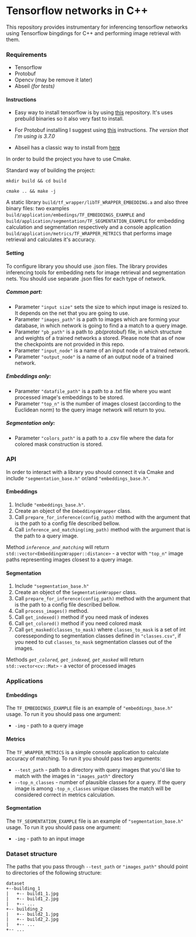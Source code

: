 # Tensorflow networks in C++

This repository provides instrumentary for inferencing tensorflow networks using Tensorflow bingdings for C++ 
and performing image retrieval with them.

### Requirements

* Tensorflow
* Protobuf
* Opencv (may be remove it later)
* Abseil _(for tests)_

#### Instructions

* Easy way to install tensorflow is by using [this](https://github.com/leggedrobotics/tensorflow-cpp) repository. 
It's uses prebuild binaries so it also very fast to install.

* For Protobuf installing I suggest using [this](https://github.com/protocolbuffers/protobuf/blob/master/src/README.md) instructions.
_The version that I'm using is 3.7.0_

* Abseil has a classic way to install from [here](https://github.com/abseil/abseil-cpp)

 In order to build the project you have to use Cmake.
 
 Standard way of building the project:

 `mkdir build && cd build`

 `cmake .. && make -j`
 
 A static library `build/tf_wrapper/libTF_WRAPPER_EMBEDDING.a` and also three binary files: two examples  
 `build/application/embedings/TF_EMBEDDINGS_EXAMPLE` and `build/application/segmentation/TF_SEGMENTATION_EXAMPLE` 
 for embedding calculation and segmentation respectively and a console application 
 `build/application/metrics/TF_WRAPPER_METRICS` that performs image retrieval and calculates it's accuracy.

#### Setting

To configure library you should use .json files. The library provides inferencing tools for embedding nets for image 
retrieval and segmentation nets. You should use separate .json files for each type of network.

##### Common part:
* Parameter `"input size"` sets the size to which input image is resized to. It depends on the net that you are going
to use.
* Parameter `"images_path"` is a path to images which are forming your database, in which network is going to find a 
a match to a query image.
* Parameter `"pb_path"` is a path to .pb(protobuf) file, in which structure and weights of a trained networks a stored. 
Please note that as of now the checkpoints are not provided in this repo.
* Parameter `"input_node"` is a name of an input node of a trained network.
* Parameter `"output_node"` is a name of an output node of a trained network.

##### Embeddings only:
* Parameter `"datafile_path"` is a path to a .txt file where you want processed image's embeddings to be stored.
* Parameter `"top_n"` is the number of images closest (according to the Euclidean norm) to the query image
network will return to you.

##### Segmentation only:
* Parameter `"colors_path"` is a path to a .csv file where the data for colored mask construction is stored. 

### API
In order to interact with a library you should connect it via Cmake and include `"segmentation_base.h"` 
or/and `"embeddings_base.h"`.

#### Embeddings

1. Include `"embeddings_base.h"`.
2. Create an object of the `EmbeddingsWrapper` class.
3. Call `prepare_for_inference(config_path)` method with the argument that is the path to a config file 
 described bellow.
4. Call `inference_and_matching(img_path)` method with the argument that is the path to a query image.

Method _`inference_and_matching`_ will return `std::vector<EmbeddingsWrapper::distance>` - a vector with `"top_n"` image
 paths representing images closest to a query image. 

#### Segmentation

1. Include `"segmentation_base.h"`
2. Create an object of the `SegmentationWrapper` class.
3. Call `prepare_for_inference(config_path)` method with the argument that is the path to a config file 
 described bellow.
4. Call `process_images()` method. 
5. Call `get_indexed()` method if you need mask of indexes
6. Call `get_colored()` method if you need colored mask
7. Call `get_masked(classes_to_mask)` where `classes_to_mask` is a set of int coresseponding to segmentation classes
 defined in `"classes.csv"`, if you need to cut `classes_to_mask` segmentation classes out of the images.

Methods _`get_colored`, `get_indexed`, `get_masked`_ will return `std::vector<cv::Mat>` - a vector of processed 
images

### Applications

#### Embeddings
The `TF_EMBEDDINGS_EXAMPLE` file is an example of `"embeddings_base.h"` usage. To run it you should pass 
one argument:

* `-img` - path to a query image

#### Metrics
The `TF_WRAPPER_METRICS` is a simple console application to calculate accuracy of matching. To run it you should pass two arguments:

* `--test_path` - path to a directory with query images that you'd like to match with the images in `"images_path"` directory
* `--top_n_classes` - number of plausible classes for a query. If the query image is among `-top_n_classes` unique classes
the match will be considered correct in metrics calculation.

#### Segmentation
The `TF_SEGMENTATION_EXAMPLE` file is an example of `"segmentation_base.h"` usage. To run it you should pass 
one argument:

* `-img` - path to an input image

### Dataset structure
The paths that you pass through `--test_path` or `"images_path"` should point to directories of the following structure:

```
dataset
+--building_1
|   +-- build1_1.jpg
|   +-- build1_2.jpg
|   +-- ...
+-- building_2
|   +-- build2_1.jpg
|   +-- build2_2.jpg
|   +-- ...
+-- ...

```


